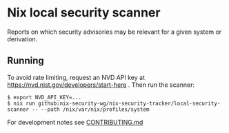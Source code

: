 <!--
SPDX-FileCopyrightText: 2023 Arnout Engelen <arnout@bzzt.net>
SPDX-FileCopyrightText: 2023 Dylan Green <dylan.green@obsidian.systems>

SPDX-License-Identifier: MIT
-->

# Nix local security scanner

Reports on which security advisories may be relevant for a given system or derivation.

## Running

To avoid rate limiting, request an NVD API key at https://nvd.nist.gov/developers/start-here . Then run the scanner:

```
$ export NVD_API_KEY=...
$ nix run github:nix-security-wg/nix-security-tracker/local-security-scanner -- --path /nix/var/nix/profiles/system
```

For development notes see [CONTRIBUTING.md](./CONTRIBUTING.md)
